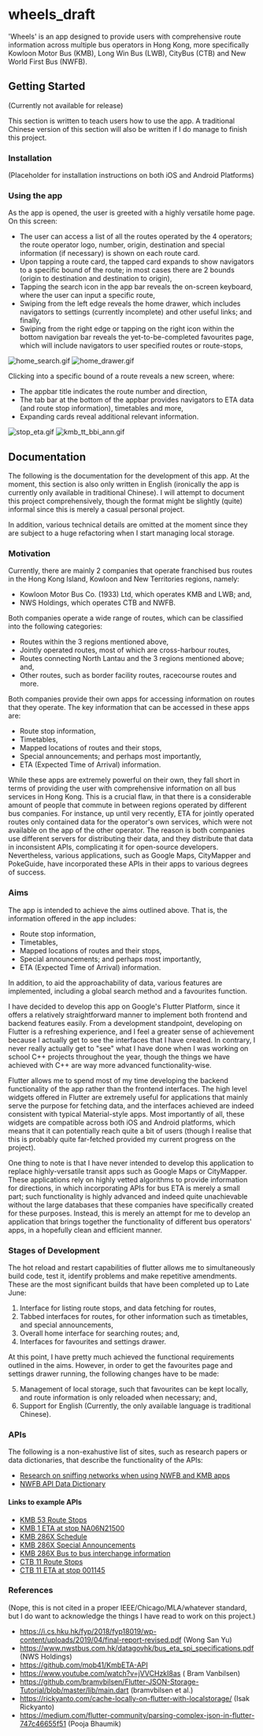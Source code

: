 # wheels_draft

'Wheels' is an app designed to provide users with comprehensive route information across multiple bus operators in Hong Kong, more specifically Kowloon Motor Bus (KMB), Long Win Bus (LWB), CityBus (CTB) and New World First Bus (NWFB). 


## Getting Started
(Currently not available for release)

This section is written to teach users how to use the app. A traditional Chinese version of this section will also be written if I do manage to finish this project.

### Installation
(Placeholder for installation instructions on both iOS and Android Platforms)

### Using the app
As the app is opened, the user is greeted with a highly versatile home page. On this screen:
- The user can access a list of all the routes operated by the 4 operators; the route operator logo, number, origin, destination and special information (if necessary) is shown on each route card.
- Upon tapping a route card, the tapped card expands to show navigators to a specific bound of the route; in most cases there are 2 bounds (origin to destination and destination to origin),
- Tapping the search icon in the app bar reveals the on-screen keyboard, where the user can input a specific route,
- Swiping from the left edge reveals the home drawer, which includes navigators to settings (currently incomplete) and other useful links; and finally,
- Swiping from the right edge or tapping on the right icon within the bottom navigation bar reveals the yet-to-be-completed favourites page, which will include navigators to user specified routes or route-stops,

![home_search.gif](ExampleGIFs/home_search.gif) ![home_drawer.gif](ExampleGIFs/home_drawer.gif)

Clicking into a specific bound of a route reveals a new screen, where:
- The appbar title indicates the route number and direction,
- The tab bar at the bottom of the appbar provides navigators to ETA data (and route stop information), timetables and more,
- Expanding cards reveal additional relevant information.

![stop_eta.gif](ExampleGIFs/stop_eta.gif) ![kmb_tt_bbi_ann.gif](ExampleGIFs/kmb_tt_bbi_ann.gif)


## Documentation

The following is the documentation for the development of this app. At the moment, this section is also only written in English (ironically the app is currently only available in traditional Chinese). I will attempt to document this project comprehensively, though the format might be slightly (quite) informal since this is merely a casual personal project.

In addition, various technical details are omitted at the moment since they are subject to a huge refactoring when I start managing local storage.

### Motivation

Currently, there are mainly 2 companies that operate franchised bus routes in the Hong Kong Island, Kowloon and New Territories regions, namely:
- Kowloon Motor Bus  Co. (1933) Ltd, which operates KMB and LWB; and,
- NWS Holdings, which operates CTB and NWFB.

Both companies operate a wide range of routes, which can be classified into the following categories:
- Routes within the 3 regions mentioned above, 
- Jointly operated routes, most of which are cross-harbour routes,
- Routes connecting North Lantau and the 3 regions mentioned above; and,
- Other routes, such as border facility routes, racecourse routes and more.

Both companies provide their own apps for accessing information on routes that they operate. The key information that can be accessed in these apps are:
- Route stop information,
- Timetables,
- Mapped locations of routes and their stops,
- Special announcements; and perhaps most importantly,
- ETA (Expected Time of Arrival) information.

While these apps are extremely powerful on their own, they fall short in terms of providing the user with comprehensive information on all bus services in Hong Kong. This is a crucial flaw, in that there is a considerable amount of people that commute in between regions operated by different bus companies. For instance, up until very recently, ETA for jointly operated routes only contained data for the operator's own services, which were not available on the app of the other operator. The reason is both companies use different servers for distributing their data, and they distribute that data in inconsistent APIs, complicating it for open-source developers. Nevertheless, various applications, such as Google Maps, CityMapper and PokeGuide, have incorporated these APIs in their apps to various degrees of success.

### Aims

The app is intended to achieve the aims outlined above. That is, the information offered in the app includes:
- Route stop information,
- Timetables,
- Mapped locations of routes and their stops,
- Special announcements; and perhaps most importantly,
- ETA (Expected Time of Arrival) information.

In addition, to aid the approachability of data, various features are implemented, including a global search method and a favourites function.

I have decided to develop this app on Google's Flutter Platform, since it offers a relatively straightforward manner to implement both frontend and backend features easily. From a development standpoint, developing on Flutter is a refreshing experience, and I feel a greater sense of achievement because I actually get to see the interfaces that I have created. In contrary, I never really actually get to "see" what I have done when I was working on school C++ projects throughout the year, though the things we have achieved with C++ are way more advanced functionality-wise. 

Flutter allows me to spend most of my time developing the backend functionality of the app rather than the frontend interfaces. The high level widgets offered in Flutter are extremely useful for applications that mainly serve the purpose for fetching data, and the interfaces achieved are indeed consistent with typical Material-style apps. Most importantly of all, these widgets are compatible across both iOS and Android platforms, which means that it can potentially reach quite a bit of users (though I realise that this is probably quite far-fetched provided my current progress on the project).

One thing to note is that I have never intended to develop this application to replace highly-versatile transit apps such as Google Maps or CityMapper. These applications rely on highly vetted algorithms to provide information for directions, in which incorporating APIs for bus ETA is merely a small part; such functionality is highly advanced and indeed quite unachievable without the large databases that these companies have specifically created for these purposes. Instead, this is merely an attempt for me to develop an application that brings together the functionality of different bus operators' apps, in a hopefully clean and efficient manner.

### Stages of Development

The hot reload and restart capabilities of flutter allows me to simultaneously build code, test it, identify problems and make repetitive amendments. These are the most significant builds that have been completed up to Late June:

1. Interface for listing route stops, and data fetching for routes,
2. Tabbed interfaces for routes, for other information such as timetables, and special announcements,
3. Overall home interface for searching routes; and,
4. Interfaces for favourites and settings drawer.

At this point, I have pretty much achieved the functional requirements outlined in the aims. However, in order to get the favourites page and settings drawer running, the following changes have to be made:

5. Management of local storage, such that favourites can be kept locally, and route information is only reloaded when necessary; and,
6. Support for English (Currently, the only available language is traditional Chinese).

### APIs

The following is a non-exahustive list of sites, such as research papers or data dictionaries, that describe the functionality of the APIs:
- [Research on sniffing networks when using NWFB and KMB apps](https://i.cs.hku.hk/fyp/2018/fyp18019/wp-content/uploads/2019/04/final-report-revised.pdf)
- [NWFB API Data Dictionary](https://www.nwstbus.com.hk/datagovhk/bus_eta_spi_specifications.pdf)

#### Links to example APIs
- [KMB 53 Route Stops](http://search.kmb.hk/KMBWebSite/Function/FunctionRequest.ashx/?action=getstops&route=53&bound=1)
- [KMB 1 ETA at stop NA06N21500](http://etav3.kmb.hk/?action=geteta&lang=tc&route=1&bound=2&stop=NA06N21500&stop_seq=3&serviceType=01&updated=1540284711000)
- [KMB 286X Schedule](http://search.kmb.hk/KMBWebSite/Function/FunctionRequest.ashx/?action=getschedule&route=286X&bound=1)
- [KMB 286X Special Announcements](http://search.kmb.hk/KMBWebSite/Function/FunctionRequest.ashx/?action=getannounce&route=286X&bound=1)
- [KMB 286X Bus to bus interchange information](http://search.kmb.hk/KMBWebSite/Function/FunctionRequest.ashx/?action=getbbiforroute&route=286X&bound=1)
- [CTB 11 Route Stops](https://rt.data.gov.hk/v1/transport/citybus-nwfb/route-stop/ctb/1/inbound)
- [CTB 11 ETA at stop 001145](https://rt.data.gov.hk//v1/transport/citybus-nwfb/eta/CTB/001145/11)


### References

(Nope, this is not cited in a proper IEEE/Chicago/MLA/whatever standard, but I do want to acknowledge the things I have read to work on this project.)

- https://i.cs.hku.hk/fyp/2018/fyp18019/wp-content/uploads/2019/04/final-report-revised.pdf (Wong San Yu)
- https://www.nwstbus.com.hk/datagovhk/bus_eta_spi_specifications.pdf (NWS Holdings)
- https://github.com/mob41/KmbETA-API
- https://www.youtube.com/watch?v=jVVCHzkI8as ( Bram Vanbilsen)
- https://github.com/bramvbilsen/Flutter-JSON-Storage-Tutorial/blob/master/lib/main.dart (bramvbilsen  et al.)
- https://rickyanto.com/cache-locally-on-flutter-with-localstorage/ (Isak Rickyanto)
- https://medium.com/flutter-community/parsing-complex-json-in-flutter-747c46655f51 (Pooja Bhaumik)

